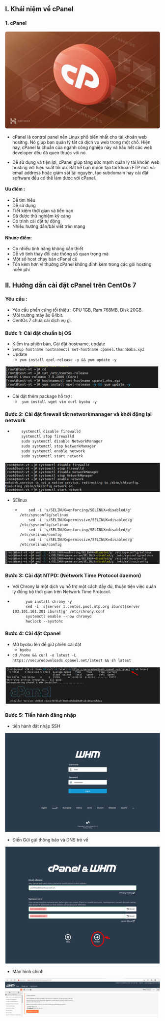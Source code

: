 ## I. Khái niệm về cPanel 
### 1. cPanel 
<img src="img/cp1.png">

- cPanel là control panel nền Linux phổ biến nhất cho tài khoản web hositng. Nó giúp bạn quản lý tất cả dịch vụ web trong một chỗ. Hiện nay, cPanel là chuẩn của ngành công nghiệp này và hầu hết các web developer đều đã quen thuộc với nó.

- Dễ sử dụng và tiện lợi, cPanel giúp tăng sức mạnh quản lý tài khoản web hosting với hiệu suất tối ưu. Bất kể bạn muốn tạo tài khoản FTP mới và email address hoặc giám sát tài nguyên, tạo subdomain hay cài đặt software đều có thể làm được với cPanel.

#### Ưu điểm :
- Dễ tìm hiểu
- Dễ sử dụng
- Tiết kiệm thời gian và tiền bạn
- Đã được thử nghiệm kỹ càng
- Có trình cài đặt tự động
- Nhiều hướng dẫn/bài viết trên mạng

#### Nhược điểm:
- Có nhiều tính năng không cần thiết
- Dễ vô tình thay đổi các thông số quan trọng mà
- Một số host chạy bản cPanel cũ
- Tốn kém hơn vì thường cPanel không đính kèm trong các gói hosting miễn phí

## II. Hướng dẫn cài đặt cPanel trên CentOs 7 
### Yêu cầu : 
- Yêu cầu phần cứng tối thiệu : CPU 1GB, Ram 768MB, Disk 20GB.
- Môi trường máy ảo 64bit.
- CentOs 7 chưa cài dịch vụ gì.

### Bước 1: Cài đặt chuẩn bị OS

- Kiểm tra phiên bản, Cài đặt hostname, update
- `Setup hostname hostnamectl set-hostname cpanel.thanhbaba.xyz`
- Update
    + `yum install epel-release -y && yum update -y `

<img src="img/Cpa1.png">

- Cài đặt thêm package hỗ trợ :
    + ` yum install wget vim curl byobu -y`

### Bước 2: Cài đặt firewall tắt networkmanager và khởi động lại network
- ```
      systemctl disable firewalld
      systemctl stop firewalld
      sudo systemctl disable NetworkManager
      sudo systemctl stop NetworkManager
      sudo systemctl enable network
      sudo systemctl start network
<img src="img/Cpa2.png">


- SElinux
    + ``` 
          sed -i 's/SELINUX=enforcing/SELINUX=disabled/g' /etc/sysconfig/selinux
          sed -i 's/SELINUX=permissive/SELINUX=disabled/g' /etc/sysconfig/selinux
          sed -i 's/SELINUX=enforcing/SELINUX=disabled/g' /etc/selinux/config
          sed -i 's/SELINUX=permissive/SELINUX=disabled/g' /etc/selinux/config
<img src="img/Cpa3.png">

### Bước 3: Cài đặt NTPD: (Network Time Protocol daemon)
- Với Chrony là một dịch vụ hỗ trợ một cách đầy đủ, thuận tiện việc quản lý đồng bộ thời gian trên Network Time Protocol.
- ```
        yum install chrony -y 
        sed -i 's|server 1.centos.pool.ntp.org iburst|server 103.101.161.201 iburst|g' /etc/chrony.conf
        systemctl enable --now chronyd 
        hwclock --systohc

### Bước 4: Cài đặt Cpanel 
- Mở byobu lên để giữ phiên cài đặt 
    + `byobu`
- `cd /home && curl -o latest -L https://securedownloads.cpanel.net/latest && sh latest`

<img src="img/Cpa4.png">




### Bước 5: Tiến hành đăng nhập
- tiến hành đặt nhập SSH
<img src="img/Cpa5.png">

- Điền Gửi gửi thông báo và DNS trỏ về
<img src="img/Cpa6.png">

- Màn hình chính 

<img src="img/Cpa7.png">